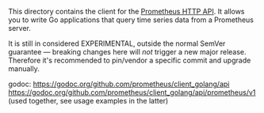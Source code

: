 This directory contains the client for the [Prometheus HTTP API](http://prometheus.io/docs/querying/api/).
It allows you to write Go applications that query time series data
from a Prometheus server.

It is still in considered EXPERIMENTAL, outside the normal SemVer guarantee —
breaking changes here will _not_ trigger a new major release.  Therefore it's
recommended to pin/vendor a specific commit and upgrade manually.

godoc:
https://godoc.org/github.com/prometheus/client_golang/api
https://godoc.org/github.com/prometheus/client_golang/api/prometheus/v1
(used together, see usage examples in the latter)
